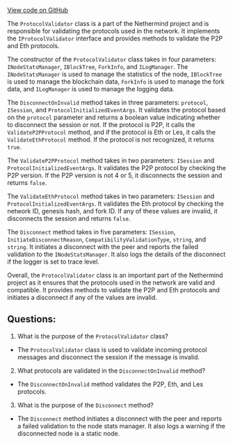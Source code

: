 [View code on GitHub](https://github.com/NethermindEth/nethermind/src/Nethermind/Nethermind.Network/ProtocolValidator.cs)

The `ProtocolValidator` class is a part of the Nethermind project and is responsible for validating the protocols used in the network. It implements the `IProtocolValidator` interface and provides methods to validate the P2P and Eth protocols. 

The constructor of the `ProtocolValidator` class takes in four parameters: `INodeStatsManager`, `IBlockTree`, `ForkInfo`, and `ILogManager`. The `INodeStatsManager` is used to manage the statistics of the node, `IBlockTree` is used to manage the blockchain data, `ForkInfo` is used to manage the fork data, and `ILogManager` is used to manage the logging data. 

The `DisconnectOnInvalid` method takes in three parameters: `protocol`, `ISession`, and `ProtocolInitializedEventArgs`. It validates the protocol based on the `protocol` parameter and returns a boolean value indicating whether to disconnect the session or not. If the protocol is P2P, it calls the `ValidateP2PProtocol` method, and if the protocol is Eth or Les, it calls the `ValidateEthProtocol` method. If the protocol is not recognized, it returns `true`.

The `ValidateP2PProtocol` method takes in two parameters: `ISession` and `ProtocolInitializedEventArgs`. It validates the P2P protocol by checking the P2P version. If the P2P version is not 4 or 5, it disconnects the session and returns `false`.

The `ValidateEthProtocol` method takes in two parameters: `ISession` and `ProtocolInitializedEventArgs`. It validates the Eth protocol by checking the network ID, genesis hash, and fork ID. If any of these values are invalid, it disconnects the session and returns `false`.

The `Disconnect` method takes in five parameters: `ISession`, `InitiateDisconnectReason`, `CompatibilityValidationType`, `string`, and `string`. It initiates a disconnect with the peer and reports the failed validation to the `INodeStatsManager`. It also logs the details of the disconnect if the logger is set to trace level. 

Overall, the `ProtocolValidator` class is an important part of the Nethermind project as it ensures that the protocols used in the network are valid and compatible. It provides methods to validate the P2P and Eth protocols and initiates a disconnect if any of the values are invalid.
## Questions: 
 1. What is the purpose of the `ProtocolValidator` class?
- The `ProtocolValidator` class is used to validate incoming protocol messages and disconnect the session if the message is invalid.

2. What protocols are validated in the `DisconnectOnInvalid` method?
- The `DisconnectOnInvalid` method validates the P2P, Eth, and Les protocols.

3. What is the purpose of the `Disconnect` method?
- The `Disconnect` method initiates a disconnect with the peer and reports a failed validation to the node stats manager. It also logs a warning if the disconnected node is a static node.
